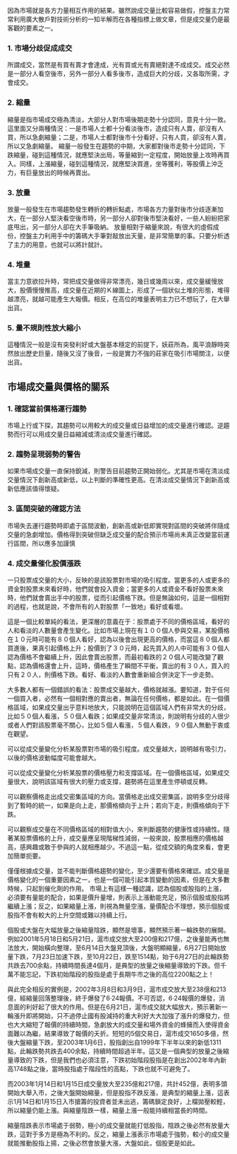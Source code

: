 因為市場就是各方力量相互作用的結果。雖然說成交量比較容易做假，控盤主力常常利用廣大散戶對技術分析的一知半解而在各種指標上做文章，但是成交量仍是最客觀的要素之一。

### 1. 市場分歧促成成交

所謂成交，當然是有買有賣才會達成，光有買或光有賣絕對達不成成交。成交必然是一部分人看空後市，另外一部分人看多後市，造成巨大的分歧，又各取所需，才會成交。

### 2. 縮量

縮量是指市場成交極為清淡，大部分人對市場後期走勢十分認同，意見十分一致。這里面又分兩種情況：一是市場人士都十分看淡後市，造成只有人賣，卻沒有人買，所以急劇縮量；二是，市場人士都對後市十分看好，只有人買，卻沒有人賣，所以又急劇縮量。 縮量一般發生在趨勢的中期，大家都對後市走勢十分認同，下跌縮量，碰到這種情況，就應堅決出局，等量縮到一定程度，開始放量上攻時再買入。同樣，上漲縮量，碰到這種情況，就應堅決買進，坐等獲利，等股價上沖乏力，有巨量放出的時候再賣出。

### 3. 放量

放量一般發生在市場趨勢發生轉折的轉折點處，市場各方力量對後市分歧逐漸加大，在一部分人堅決看空後市時，另一部分人卻對後市堅決看好，一些人紛紛把家底甩出，另一部分人卻在大手筆吸納。 放量相對于縮量來說，有很大的虛假成份，控盤主力利用手中的籌碼大手筆對敲放出天量，是非常簡單的事。只要分析透了主力的用意，也就可以將計就計。

### 4. 堆量

當主力意欲拉升時，常把成交量做得非常漂亮，幾日或幾周以來，成交量緩慢放大，股價慢慢推高，成交量在近期的Ｋ線圖上，形成了一個狀似土堆的形態，堆得越漂亮，就越可能產生大報價。相反，在高位的堆量表明主力已不想玩了，在大舉出貨。

### 5. 量不規則性放大縮小

這種情況一般是沒有突發利好或大盤基本穩定的前提下，妖莊所為，風平浪靜時突然放出歷史巨量，隨後又沒了後音，一般是實力不強的莊家在吸引市場關注，以便出貨。

  

## 市場成交量與價格的關系

### 1. 確認當前價格運行趨勢

市場上行或下探，其趨勢可以用較大的成交量或日益增加的成交量進行確認。逆趨勢而行可以用成交量日益縮減或清淡成交量進行確認。

### 2. 趨勢呈現弱勢的警告

如果市場成交量一直保持銳減，則警告目前趨勢正開始弱化。尤其是市場在清淡成交量情況下創新高或新低，以上判斷的準確性更高。在清淡成交量情況下創新高或新低應該值得懷疑。

### 3. 區間突破的確認方法

市場失去運行趨勢時即處于區間波動，創新高或新低即實現對區間的突破將伴隨成交量的急劇增加。價格得到突破但缺乏成交量的配合預示市場尚未真正改變當前運行區間，所以應多加謹慎

### 4. 成交量催化股價漲跌

一只股票成交量的大小，反映的是該股票對市場的吸引程度。當更多的人或更多的資金對股票未來看好時，他們就會投入資金；當更多的人或資金不看好股票未來時，他們就會賣出手中的股票，從而引起價格下跌。但是無論如何，這是一個相對的過程，也就是說，不會所有的人對股票「一致地」看好或看壞。

這是一個比較單純的看法，更深層的意義在于：股票處于不同的價格區域，看好的人和看淡的人數量會產生變化。比如市場上現在有１００個人參與交易，某股價格在１０元時可能有８０個人看好，認為以後會出現更高的價格，而當這８０個人都買進後，果真引起價格上升；股價到了３０元時，起先買入的人中可能有３０個人認為價格不會繼續上升，因此會賣出股票，而最初看跌的２０個人可能改變了觀點，認為價格還會上升，這時，價格產生了瞬間不平衡，賣出的有３０人，買入的只有２０人，則價格下跌。看好、看淡的人數會重新組合併決定下一步走勢。

大多數人都有一個錯誤的看法：股票成交量越大，價格就越漲。要知道，對于任何一個買入者，必然有一個相對應的賣出者，無論在任何價格，都是如此。在一個價格區域，如果成交量出乎意料地放大，只能說明在這個區域人們有非常大的分歧，比如５０個人看漲，５０個人看跌；如果成交量非常清淡，則說明有分歧的人很少或者人們對該股票毫不關心，比如５個人看漲，５個人看跌，９０個人無動于衷或在觀望。

可以從成交量變化分析某股票對市場的吸引程度。成交量越大，說明越有吸引力，以後的價格波動幅度可能會越大。

可以從成交量變化分析某股票的價格壓力和支撐區域。在一個價格區域，如果成交量很大，說明該區域有很大的壓力或支撐，趨勢將在這里產生停頓或反轉。

可以觀察價格走出成交密集區域的方向。當價格走出成交密集區，說明多空分歧得到了暫時的統一，如果是向上走，那價格傾向于上升；若向下走，則價格傾向于下跌。

可以觀察成交量在不同價格區域的相對值大小，來判斷趨勢的健康性或持續性。隨著某股票價格的上升，成交量應呈現階梯性減弱，一般來說，股票相應的價格越高，感興趣或敢于參與的人就相應越少。不過這一點，從成交額的角度來看，會更加簡單扼要。

僅僅根據成交量，並不能判斷價格趨勢的變化，至少還要有價格來確認。成交量是價格變化的一個重要因素之一，也是一個可能引起本質變動的因素，但是在大多數時候，只起到催化劑的作用。 市場上有這樣一種認識，認為個股或股指的上漲，必須要有量能的配合，如果是價升量增，則表示上漲動能充足，預示個股或股指將繼續上漲；反之，如果縮量上漲，則視為無量空漲，量價配合不理想，預示個股或股指不會有較大的上升空間或難以持續上行。

個股或大盤在大幅放量之後縮量陰跌，顯然是壞事，顯然預示著一輪跌勢的展開。例如2001年5月18日和5月21日，滬市成交放大至200億和217億，之後量能再也無法放大，開始橫向整理，至6月14日大盤見頂後，大盤明顯縮量，6月27日開始放量下跌，7月23日加速下跌，至10月22日，跌至1514點，始于6月27日的此輪跌勢共跌去700余點，持續時間長達4個月，是典型的放量之後縮量導致的下跌。但千萬不能忘記，下跌初始階段的股指是處于長期牛市之後的高位2200點之上！

與此完全相反的實例是，2002年3月8日和3月9日，滬市成交放大至238億和213億，經縮量回落整理後，終于爆發了6·24報價。不可否認，6·24報價的爆發，消息面的利好起了很大的作用。但是在6月21日，滬市成交就大幅放大，預示著新一輪漲升即將開始，只不過停止國有股減持的重大利好大大加強了漲升的爆發力，但也大大縮短了報價的持續時間，急劇放大的成交量和場外資金的蜂擁而入使得資金面難以為繼，結果導致了報價的夭折。短短的5個交易日，滬市成交1650多億，然後大盤縮量下跌，至2003年1月6日，股指創出自1999年下半年以來的新低1311點，此輪跌勢共跌去400余點，持續時間超過半年。這又是一個典型的放量之後縮量導致的下跌，但是我們也必須注意，下跌初始階段股指是在創出2002年年內新高1748點之後，當時股指處于階段性的高點，下跌也就不可避免了。

而2003年1月14日和1月15日成交量放大至235億和217億，共計452億，表明多頭開始大舉入市，之後大盤開始縮量，但是股指不跌反漲，是典型的縮量上漲，這表示1月14日和1月15日入市搶籌的投資者並未出逃，籌碼鎖定良好，上檔拋壓較輕，所以縮量仍能上漲。與縮量陰跌一樣，縮量上漲一般能持續相當長的時間。

縮量陰跌表示市場處于弱勢，極小的成交量就能打低股指，陰跌之後必然有放量大跌，這對于多方是極為不利的。反之，縮量上漲表示市場處于強勢，較小的成交量就能推動股指上揚，之後必然會放量大漲，大盤如此，個股更是如此。